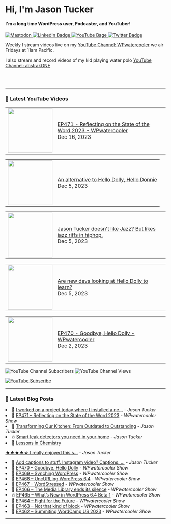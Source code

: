 # Hi, I'm Jason Tucker

#### I'm a long time WordPress user, Podcaster, and YouTuber!

<div id="badges">
  <a href="https://simian.rodeo/@jasontucker">
<img alt="Mastodon" src="https://img.shields.io/mastodon/follow/109265629430158597?domain=https%3A%2F%2Fsimian.rodeo&label=Follow%20%40jasontucker%40simianrodeo%20on%20Mastodon&logo=mastodon&style=for-the-badge">
  </a>
  <a href="https://linkedin.com/in/jasontucker">
    <img src="https://img.shields.io/badge/LinkedIn-blue?style=for-the-badge&logo=linkedin&logoColor=white" alt="LinkedIn Badge"/>
  </a>
  <a href="https://youtube.com/wpwatercooler">
    <img src="https://img.shields.io/youtube/channel/views/UCJwt6pUOwhJgmcJ9j-uS5Jw?label=YouTube&logo=YOUTUBE&style=for-the-badge" alt="YouTube Bage">
  </a>
  <a href="https://twitter.com/jasontucker">
    <img src="https://img.shields.io/badge/Twitter-grey?style=for-the-badge&logo=twitter&logoColor=white" alt="Twitter Badge"/>
  </a>
</div>


Weekly I stream videos live on my [YouTube Channel: WPwatercooler](https://youtube.com/wpwatercooler) we air Fridays at 11am Pacific.

I also stream and record videos of my kid playing water polo [YouTube Channel: abstrakONE](https://youtube.com/abstrakone)



<br />
<br />

---

### 🎥 Latest YouTube Videos

<!-- YOUTUBE:START --><table><tr><td><a href="https://www.youtube.com/watch?v=L84POtiBtxY"><img width="140px" src="https://i.ytimg.com/vi/L84POtiBtxY/mqdefault.jpg"></a></td>
<td><a href="https://www.youtube.com/watch?v=L84POtiBtxY">EP471 - Reflecting on the State of the Word 2023 - WPwatercooler</a><br/>Dec 16, 2023</td></tr></table>
<table><tr><td><a href="https://www.youtube.com/watch?v=a6wXhbpj5Mc"><img width="140px" src="https://i.ytimg.com/vi/a6wXhbpj5Mc/mqdefault.jpg"></a></td>
<td><a href="https://www.youtube.com/watch?v=a6wXhbpj5Mc">An alternative to Hello Dolly, Hello Donnie</a><br/>Dec 5, 2023</td></tr></table>
<table><tr><td><a href="https://www.youtube.com/watch?v=N8yHt8Tzy-I"><img width="140px" src="https://i.ytimg.com/vi/N8yHt8Tzy-I/mqdefault.jpg"></a></td>
<td><a href="https://www.youtube.com/watch?v=N8yHt8Tzy-I">Jason Tucker doesn&#39;t like Jazz? But likes jazz riffs in hiphop.</a><br/>Dec 5, 2023</td></tr></table>
<table><tr><td><a href="https://www.youtube.com/watch?v=8vEqPjLQI0M"><img width="140px" src="https://i.ytimg.com/vi/8vEqPjLQI0M/mqdefault.jpg"></a></td>
<td><a href="https://www.youtube.com/watch?v=8vEqPjLQI0M">Are new devs looking at Hello Dolly to learn?</a><br/>Dec 5, 2023</td></tr></table>
<table><tr><td><a href="https://www.youtube.com/watch?v=3s_xRRzVxdg"><img width="140px" src="https://i.ytimg.com/vi/3s_xRRzVxdg/mqdefault.jpg"></a></td>
<td><a href="https://www.youtube.com/watch?v=3s_xRRzVxdg">EP470 - Goodbye, Hello Dolly - WPwatercooler</a><br/>Dec 2, 2023</td></tr></table>
<!-- YOUTUBE:END -->


![YouTube Channel Subscribers](https://img.shields.io/youtube/channel/subscribers/UCJwt6pUOwhJgmcJ9j-uS5Jw?style=social)
![YouTube Channel Views](https://img.shields.io/youtube/channel/views/UCJwt6pUOwhJgmcJ9j-uS5Jw?style=social)
<br />

[![YouTube Subscribe](https://img.shields.io/badge/YouTube_@wpwatercooler-SUBSCRIBE-red?logo=youtube&style=for-the-badge&logoColor=red)](https://www.youtube.com/wpwatercooler?sub_confirmation=1) 




---

### 📑 Latest Blog Posts

<!-- BLOG-POST-LIST:START --><li>🚀 <a href='https://jasontucker.blog/2023/12/16/i-worked-on.html'>I worked on a project today where I installed a ne...</a> - <em>Jason Tucker</em></li><li>💫 <a href='https://wpwatercooler.com/wpwatercooler/ep471-reflecting-on-the-state-of-the-word-2023/'>EP471 – Reflecting on the State of the Word 2023</a> - <em>WPwatercooler Show</em></li><li>🚀 <a href='https://jasontucker.blog/2023/12/10/transforming-our-kitchen.html'>Transforming Our Kitchen: From Outdated to Outstanding</a> - <em>Jason Tucker</em></li><li>🔥 <a href='https://jasontucker.blog/2023/12/04/smart-leak-detectors.html'>Smart leak detectors you need in your home</a> - <em>Jason Tucker</em></li><li>💫 <a href='https://jasontucker.blog/2023/11/29/lessons-in-chemistry.html'>Lessons in Chemistry
★★★★☆
I really enjoyed this s...</a> - <em>Jason Tucker</em></li><li>💯 <a href='https://jasontucker.blog/2023/11/28/add-captions-to.html'>Add captions to stuff. Instagram video? Captions. ...</a> - <em>Jason Tucker</em></li><li>🚀 <a href='https://wpwatercooler.com/wpwatercooler/ep470-goodbye-hello-dolly/'>EP470 – Goodbye, Hello Dolly</a> - <em>WPwatercooler Show</em></li><li>💫 <a href='https://wpwatercooler.com/wpwatercooler/ep469-synching-wordpress/'>EP469 – Synching WordPress</a> - <em>WPwatercooler Show</em></li><li>💯 <a href='https://wpwatercooler.com/wpwatercooler/ep468-uncurling-wordpress-6-4/'>EP468 – UncURLing WordPress 6.4</a> - <em>WPwatercooler Show</em></li><li>🚀 <a href='https://wpwatercooler.com/wpwatercooler/ep467-wordstressed/'>EP467 – WordStressed</a> - <em>WPwatercooler Show</em></li><li>💫 <a href='https://wpwatercooler.com/wpwatercooler/ep466-the-media-library-ends-its-silence/'>EP466 – The Media Library ends its silence</a> - <em>WPwatercooler Show</em></li><li>🔥 <a href='https://wpwatercooler.com/wpwatercooler/ep465-whats-new-in-wordpress-6-4-beta-1/'>EP465 – What’s New in WordPress 6.4 Beta 1</a> - <em>WPwatercooler Show</em></li><li>💯 <a href='https://wpwatercooler.com/wpwatercooler/ep464-fight-for-the-future/'>EP464 – Fight for the Future</a> - <em>WPwatercooler Show</em></li><li>🚀 <a href='https://wpwatercooler.com/wpwatercooler/ep463-not-that-kind-of-block/'>EP463 – Not that kind of block</a> - <em>WPwatercooler Show</em></li><li>💫 <a href='https://wpwatercooler.com/wpwatercooler/ep462-summiting-wordcamp-us-2023/'>EP462 – Summiting WordCamp US 2023</a> - <em>WPwatercooler Show</em></li><!-- BLOG-POST-LIST:END -->


---
